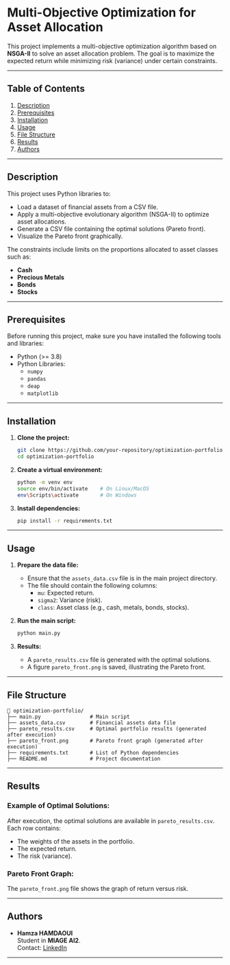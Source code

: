 # **Multi-Objective Optimization for Asset Allocation**

This project implements a multi-objective optimization algorithm based on **NSGA-II** to solve an asset allocation problem. The goal is to maximize the expected return while minimizing risk (variance) under certain constraints.

---

## **Table of Contents**
1. [Description](#description)
2. [Prerequisites](#prerequisites)
3. [Installation](#installation)
4. [Usage](#usage)
5. [File Structure](#file-structure)
6. [Results](#results)
7. [Authors](#authors)

---

## **Description**

This project uses Python libraries to:
- Load a dataset of financial assets from a CSV file.
- Apply a multi-objective evolutionary algorithm (NSGA-II) to optimize asset allocations.
- Generate a CSV file containing the optimal solutions (Pareto front).
- Visualize the Pareto front graphically.

The constraints include limits on the proportions allocated to asset classes such as:
- **Cash**
- **Precious Metals**
- **Bonds**
- **Stocks**

---

## **Prerequisites**

Before running this project, make sure you have installed the following tools and libraries:

- Python (>= 3.8)
- Python Libraries:
  - `numpy`
  - `pandas`
  - `deap`
  - `matplotlib`

---

## **Installation**

1. **Clone the project:**
   ```bash
   git clone https://github.com/your-repository/optimization-portfolio.git
   cd optimization-portfolio
   ```

2. **Create a virtual environment:**
   ```bash
   python -m venv env
   source env/bin/activate    # On Linux/MacOS
   env\Scripts\activate       # On Windows
   ```

3. **Install dependencies:**
   ```bash
   pip install -r requirements.txt
   ```

---

## **Usage**

1. **Prepare the data file:**
   - Ensure that the `assets_data.csv` file is in the main project directory.
   - The file should contain the following columns:
     - `mu`: Expected return.
     - `sigma2`: Variance (risk).
     - `class`: Asset class (e.g., cash, metals, bonds, stocks).

2. **Run the main script:**
   ```bash
   python main.py
   ```

3. **Results:**
   - A `pareto_results.csv` file is generated with the optimal solutions.
   - A figure `pareto_front.png` is saved, illustrating the Pareto front.

---

## **File Structure**

```plaintext
📁 optimization-portfolio/
├── main.py                # Main script
├── assets_data.csv        # Financial assets data file
├── pareto_results.csv     # Optimal portfolio results (generated after execution)
├── pareto_front.png       # Pareto front graph (generated after execution)
├── requirements.txt       # List of Python dependencies
├── README.md              # Project documentation
```

---

## **Results**

### **Example of Optimal Solutions:**
After execution, the optimal solutions are available in `pareto_results.csv`. Each row contains:
- The weights of the assets in the portfolio.
- The expected return.
- The risk (variance).

### **Pareto Front Graph:**
The `pareto_front.png` file shows the graph of return versus risk.

---

## **Authors**

- **Hamza HAMDAOUI**  
  Student in **MIAGE AI2**.  
  Contact: [LinkedIn](https://www.linkedin.com/in/hamdaouihamza/)

---
